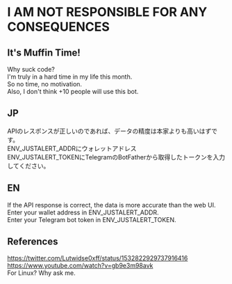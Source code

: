 # I AM NOT RESPONSIBLE FOR ANY CONSEQUENCES

## It's Muffin Time!
Why suck code?  
I'm truly in a hard time in my life this month.  
So no time, no motivation.  
Also, I don't think +10 people will use this bot.

## JP
APIのレスポンスが正しいのであれば、データの精度は本家よりも高いはずです。  
ENV_JUSTALERT_ADDRにウォレットアドレス  
ENV_JUSTALERT_TOKENにTelegramのBotFatherから取得したトークンを入力してください。

## EN
If the API response is correct, the data is more accurate than the web UI.  
Enter your wallet address in ENV_JUSTALERT_ADDR.  
Enter your Telegram bot token in ENV_JUSTALERT_TOKEN.

## References
https://twitter.com/Lutwidse0xff/status/1532822929737916416
https://www.youtube.com/watch?v=gb9e3m98avk  
For Linux? Why ask me.